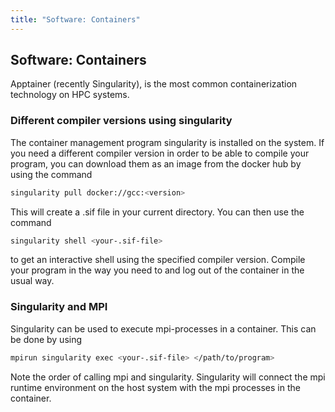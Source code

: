 ```yaml
---
title: "Software: Containers"
---
```


## Software: Containers
Apptainer (recently Singularity), is the most common containerization technology on HPC systems.

### Different compiler versions using singularity
The container management program singularity is installed on the system. If you need a different compiler version in order to be able to compile your program, you can download them as an image from the docker hub by using the command

```bash
singularity pull docker://gcc:<version>
```

This will create a .sif file in your current directory. You can then use the command

```bash
singularity shell <your-.sif-file>
```

to get an interactive shell using the specified compiler version. Compile your program in the way you need to and log out of the container in the usual way.


### Singularity and MPI
Singularity can be used to execute mpi-processes in a container. This can be done by using

```bash
mpirun singularity exec <your-.sif-file> </path/to/program> 
```

Note the order of calling mpi and singularity. Singularity will connect the mpi runtime environment on the host system with the mpi processes in the container.

